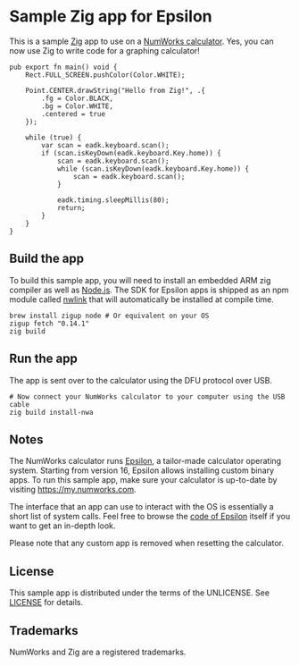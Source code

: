 <!-- README taken and modified from https://github.com/numworks/epsilon-sample-app-rust/blob/master/README.md?plain=1 -->

# Sample Zig app for Epsilon

This is a sample [Zig](https://ziglang.org/) app to use on a [NumWorks calculator](https://www.numworks.com).
Yes, you can now use Zig to write code for a graphing calculator!

```zig
pub export fn main() void {
    Rect.FULL_SCREEN.pushColor(Color.WHITE);

    Point.CENTER.drawString("Hello from Zig!", .{
        .fg = Color.BLACK,
        .bg = Color.WHITE,
        .centered = true
    });

    while (true) {
        var scan = eadk.keyboard.scan();
        if (scan.isKeyDown(eadk.keyboard.Key.home)) {
            scan = eadk.keyboard.scan();
            while (scan.isKeyDown(eadk.keyboard.Key.home)) {
                scan = eadk.keyboard.scan();
            }

            eadk.timing.sleepMillis(80);
            return;
        }
    }
}
```

## Build the app

To build this sample app, you will need to install an embedded ARM zig compiler as well as
[Node.js](https://nodejs.org/en/). The SDK for Epsilon apps is shipped as an npm module called
[nwlink](https://www.npmjs.com/package/nwlink) that will automatically be installed at compile time.

```shell
brew install zigup node # Or equivalent on your OS
zigup fetch "0.14.1"
zig build
```

## Run the app

The app is sent over to the calculator using the DFU protocol over USB.

```shell
# Now connect your NumWorks calculator to your computer using the USB cable
zig build install-nwa
```

## Notes

The NumWorks calculator runs [Epsilon](http://github.com/numworks/epsilon), a tailor-made calculator operating system.
Starting from version 16, Epsilon allows installing custom binary apps.
To run this sample app, make sure your calculator is up-to-date by visiting https://my.numworks.com.

The interface that an app can use to interact with the OS is essentially a short list of system calls.
Feel free to browse the [code of Epsilon](http://github.com/numworks/epsilon) itself if you want to get an in-depth look.

Please note that any custom app is removed when resetting the calculator.

## License

This sample app is distributed under the terms of the UNLICENSE. See [LICENSE](LICENSE) for details.

## Trademarks

NumWorks and Zig are a registered trademarks.